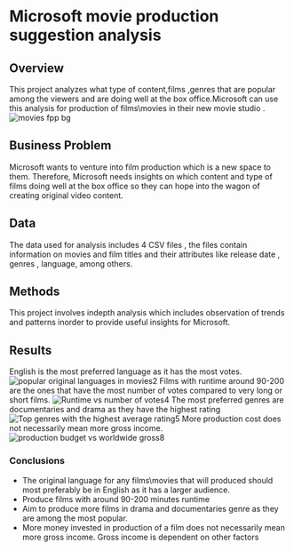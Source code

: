 # Microsoft movie production suggestion analysis<br>
## Overview<br>
This project analyzes what type of content,films ,genres that are popular among the viewers and are doing well at the box office.Microsoft can use this analysis for production of films\movies in their new movie studio .<br>
![movies fpp bg](https://user-images.githubusercontent.com/98167904/169715065-a7a8fc20-0b4e-4c4f-8a15-0a9e9e674dc6.jpg)

## Business Problem<br>
Microsoft wants to venture into film production which is a new space to them. Therefore, Microsoft needs insights on which content and type of films doing well at the box office so they can hope into the wagon of creating original video content.<br>
## Data<br>
The data used  for analysis includes 4 CSV files , the files contain information on movies and film titles and their attributes like release date , genres , language, among others.<br>
## Methods<br>
This project involves indepth analysis which includes observation of trends and patterns inorder to provide useful insights for Microsoft.
## Results
English is the most preferred language as it has the most votes.
![popular original languages in movies2](https://user-images.githubusercontent.com/98167904/169715297-1a0ad3d8-181f-4332-82e1-603f0d99e582.png)
 Films with runtime around 90-200  are the ones that have the most number of votes compared to very long or short films.
![Runtime vs  number of votes4](https://user-images.githubusercontent.com/98167904/169715360-4b494056-20b3-43e5-b972-af3856e99b56.png)
The most preferred genres are documentaries and drama as they have the highest rating 
![Top genres with the highest average rating5](https://user-images.githubusercontent.com/98167904/169715416-8cb0c802-6ef4-4288-809f-ed25d8c512b1.png)
More production cost does not necessarily mean more gross income. 
![production budget vs worldwide gross8](https://user-images.githubusercontent.com/98167904/169715475-ba1caf06-e326-4cbb-93cc-d348702161b9.png)
### Conclusions
* The original language for any films\movies that will produced should most preferably be in English as it has a larger audience.
* Produce films with around 90-200 minutes runtime
* Aim to produce more films in drama and documentaries genre as they are among the most popular.
* More money invested in production of a film does not necessarily mean more gross income. Gross income is dependent on other factors
